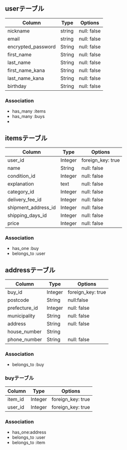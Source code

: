 
## userテーブル
|Column|Type|Options|
|------|----|-------|
|nickname|string|null: false|
|email|string|null: false|
|encrypted_password|String|null: false|
|first_name|String|null: false|
|last_name|String|null: false|
|first_name_kana|String|null: false|
|last_name_kana|String|null: false|
|birthday|String|null: false|

### Association
- has_many :items
- has_many :buys
- 




## itemsテーブル
|Column|Type|Options|
|------|----|-------|
|user_id|Integer|foreign_key: true|
|name|String|null: false|
|condition_id|Integer|null: false|
|explanation|text|null: false|
|category_id|Integer|null: false|
|delivery_fee_id|Integer|null: false|
|shipment_address_id|Integer|null: false|
|shipping_days_id|Integer|null: false|
|price|Integer|null: false|

### Association
- has_one  :buy
- belongs_to :user



## addressテーブル
|Column|Type|Options|
|------|----|-------|
|buy_id|Integer|foreign_key: true|
|postcode|String|null:false|
|prefecture_id|Integer|null: false|
|municipality|String|null: false|
|address|String|null: false|
|house_number|String|
|phone_number|String|null: false|


### Association
- belongs_to :buy



### buyテーブル
|Column|Type|Options|
|------|----|-------|
|item_id|Integer|foreign_key: true|
|user_id|Integer|foreign_key: true|

### Association
- has_one:address
- belongs_to :user
- belongs_to :item